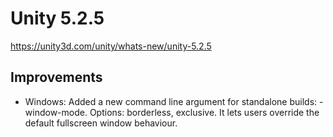 # Unity 5.2.5

https://unity3d.com/unity/whats-new/unity-5.2.5

## Improvements



*   Windows: Added a new command line argument for standalone builds: -window-mode. Options: borderless, exclusive. It lets users override the default fullscreen window behaviour.